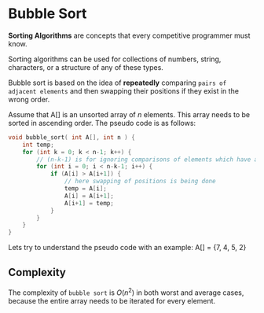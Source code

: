 # Bubble Sort

__Sorting Algorithms__ are concepts that every competitive programmer must know.

Sorting algorithms can be used for collections of numbers, string, characters, or a structure of any of these types.

Bubble sort is based on the idea of __repeatedly__ comparing `pairs of adjacent elements` and then swapping their positions if they exist in the wrong order.

Assume that A[] is an unsorted array of _n_ elements. This array needs to be sorted in ascending order. The pseudo code is as follows:

```c++
void bubble_sort( int A[], int n ) {
    int temp;
    for (int k = 0; k < n-1; k++) {
        // (n-k-1) is for ignoring comparisons of elements which have already been compared in earlier iterations
        for (int i = 0; i < n-k-1; i++) {
            if (A[i] > A[i+1]) {
                // here swapping of positions is being done
                temp = A[i];
                A[i] = A[i+1];
                A[i+1] = temp;
            }
        }
    }
}
```

Lets try to understand the pseudo code with an example: A[] = {7, 4, 5, 2}

## Complexity

The complexity of `bubble sort` is $O(n^2)$ in both worst and average cases, because the entire array needs to be iterated for every element.